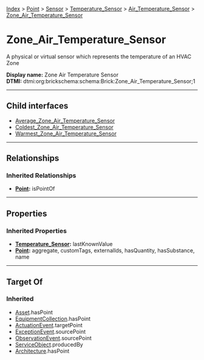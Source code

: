 [Index](../../../../../index.md) > [Point](../../../../Point.md) > [Sensor](../../../Sensor.md) > [Temperature_Sensor](../../Temperature_Sensor.md) > [Air_Temperature_Sensor](../Air_Temperature_Sensor.md) > [Zone_Air_Temperature_Sensor](#)
# Zone_Air_Temperature_Sensor

A physical or virtual sensor which represents the temperature of an HVAC Zone


**Display name:** Zone Air Temperature Sensor<br />
**DTMI:** dtmi:org:brickschema:schema:Brick:Zone_Air_Temperature_Sensor;1

---

## Child interfaces
* [Average_Zone_Air_Temperature_Sensor](Average_Zone_Air_Temperature_Sensor.md)
* [Coldest_Zone_Air_Temperature_Sensor](Coldest_Zone_Air_Temperature_Sensor.md)
* [Warmest_Zone_Air_Temperature_Sensor](Warmest_Zone_Air_Temperature_Sensor.md)

---

## Relationships

### Inherited Relationships
* **[Point](../../../../Point.md):** isPointOf

---

## Properties

### Inherited Properties
* **[Temperature_Sensor](../../Temperature_Sensor.md):** lastKnownValue
* **[Point](../../../../Point.md):** aggregate, customTags, externalIds, hasQuantity, hasSubstance, name

---

## Target Of
### Inherited
* [Asset](../../../../../Asset/Asset.md).hasPoint
* [EquipmentCollection](../../../../../Collection/EquipmentCollection.md).hasPoint
* [ActuationEvent](../../../../../Event/PointEvent/ActuationEvent.md).targetPoint
* [ExceptionEvent](../../../../../Event/PointEvent/ExceptionEvent.md).sourcePoint
* [ObservationEvent](../../../../../Event/PointEvent/ObservationEvent.md).sourcePoint
* [ServiceObject](../../../../../Information/ServiceObject/ServiceObject.md).producedBy
* [Architecture](../../../../../Space/Architecture/Architecture.md).hasPoint
